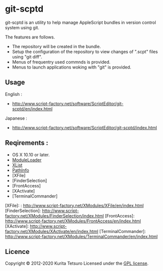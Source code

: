 git-scptd
=========

git-scptd is an utility to help manage AppleScript bundles in version control system using git.

The features are follows.

* The repository will be created in the bundle.
* Setup the configuration of the repository to view changes of ".scpt" files using "git diff".
* Menus of frequentry used commnds is provided.
* Menus to launch applications woking with "git" is provided.

## Usage
English :
* http://www.script-factory.net/software/ScriptEditor/git-scptd/en/index.html

Japanese :
* http://www.script-factory.net/software/ScriptEditor/git-scptd/index.html

## Reqirements :
* OS X 10.10 or later.
* [ModuleLoader]
* [XList]
* [PathInfo]
* [XFile]
* [FinderSelection]
* [FrontAccess]
* [XActivate]
* [TerminalCommander]

[ModuleLoader]: hhttps://github.com/tkurita/ModuleLoader4
[XList]: http://www.script-factory.net/XModules/XList/en/index.html
[PathInfo]: http://www.script-factory.net/XModules/PathInfo/en/index.html
[XFile]: : http://www.script-factory.net/XModules/XFile/en/index.html
[FinderSelection]: http://www.script-factory.net/XModules/FinderSelection/index.html
[FrontAccess]: http://www.script-factory.net/XModules/FrontAccess/en/index.html
[XActivate]: http://www.script-factory.net/XModules/XActivate/en/index.html
[TerminalCommander]: http://www.script-factory.net/XModules/TerminalCommander/en/index.html

## Licence

Copyright &copy; 2012-2020 Kurita Tetsuro
Licensed under the [GPL license][GPL].
 
[GPL]: http://www.gnu.org/licenses/gpl.html

